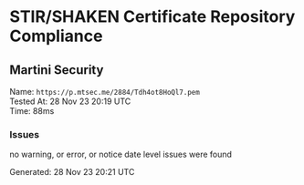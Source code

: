 # STIR/SHAKEN Certificate Repository Compliance

## Martini Security

Name: `https://p.mtsec.me/2884/Tdh4ot8HoQl7.pem`\
Tested At: 28 Nov 23 20:19 UTC\
Time: 88ms

### Issues

no warning, or error, or notice date level issues were found

Generated: 28 Nov 23 20:21 UTC
